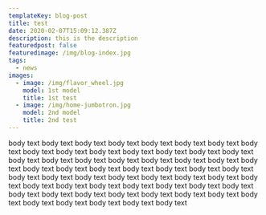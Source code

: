 ```yaml
---
templateKey: blog-post
title: test
date: 2020-02-07T15:09:12.387Z
description: this is the description
featuredpost: false
featuredimage: /img/blog-index.jpg
tags:
  - news
images:
  - image: /img/flavor_wheel.jpg
    model: 1st model
    title: 1st test
  - image: /img/home-jumbotron.jpg
    model: 2nd model
    title: 2nd test
---
```

body text body text body text body text body text body text body text body text body text body text body text body text body text body text body text body text body text body text body text body text body text body text body text body text body text body text body text body text body text body text body text body text body text body text body text body text body text body text body text body text body text body text body text body text body text body text body text body text body text body text body text body text body text body text body text body text body text body text
